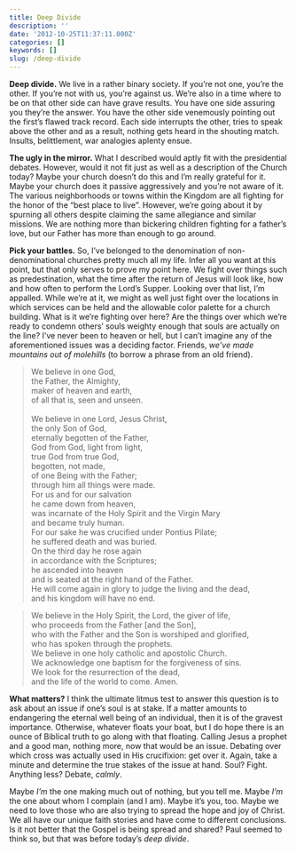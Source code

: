 ```yaml
---
title: Deep Divide
description: ''
date: '2012-10-25T11:37:11.000Z'
categories: []
keywords: []
slug: /deep-divide
---
```


**Deep divide.** We live in a rather binary society. If you’re not one, you’re the other. If you’re not with us, you’re against us. We’re also in a time where to be on that other side can have grave results. You have one side assuring you they’re the answer. You have the other side venemously pointing out the first’s flawed track record. Each side interrupts the other, tries to speak above the other and as a result, nothing gets heard in the shouting match. Insults, belittlement, war analogies aplenty ensue.

**The ugly in the mirror.** What I described would aptly fit with the presidential debates. However, would it not fit just as well as a description of the Church today? Maybe your church doesn’t do this and I’m really grateful for it. Maybe your church does it passive aggressively and you’re not aware of it. The various neighborhoods or towns within the Kingdom are all fighting for the honor of the “best place to live”. However, we’re going about it by spurning all others despite claiming the same allegiance and similar missions. We are nothing more than bickering children fighting for a father’s love, but our Father has more than enough to go around.

**Pick your battles.** So, I’ve belonged to the denomination of non-denominational churches pretty much all my life. Infer all you want at this point, but that only serves to prove my point here. We fight over things such as predestination, what the time after the return of Jesus will look like, how and how often to perform the Lord’s Supper. Looking over that list, I’m appalled. While we’re at it, we might as well just fight over the locations in which services can be held and the allowable color palette for a church building. What is it we’re fighting over here? Are the things over which we’re ready to condemn others’ souls weighty enough that souls are actually on the line? I’ve never been to heaven or hell, but I can’t imagine any of the aforementioned issues was a deciding factor. Friends, _we’ve made mountains out of molehills_ (to borrow a phrase from an old friend).

> We believe in one God,   
> the Father, the Almighty,   
> maker of heaven and earth,   
> of all that is, seen and unseen.  
>    
> We believe in one Lord, Jesus Christ,   
> the only Son of God,   
> eternally begotten of the Father,   
> God from God, light from light,   
> true God from true God,   
> begotten, not made,   
> of one Being with the Father;   
> through him all things were made.   
> For us and for our salvation   
> he came down from heaven,   
> was incarnate of the Holy Spirit and the Virgin Mary   
> and became truly human.   
> For our sake he was crucified under Pontius Pilate;   
> he suffered death and was buried.   
> On the third day he rose again   
> in accordance with the Scriptures;   
> he ascended into heaven   
> and is seated at the right hand of the Father.   
> He will come again in glory to judge the living and the dead,   
> and his kingdom will have no end.

> We believe in the Holy Spirit, the Lord, the giver of life,   
> who proceeds from the Father \[and the Son\],   
> who with the Father and the Son is worshiped and glorified,   
> who has spoken through the prophets.   
> We believe in one holy catholic and apostolic Church.   
> We acknowledge one baptism for the forgiveness of sins.   
> We look for the resurrection of the dead,   
> and the life of the world to come. Amen.

**What matters?** I think the ultimate litmus test to answer this question is to ask about an issue if one’s soul is at stake. If a matter amounts to endangering the eternal well being of an individual, then it is of the gravest importance. Otherwise, whatever floats your boat, but I do hope there is an ounce of Biblical truth to go along with that floating. Calling Jesus a prophet and a good man, nothing more, now that would be an issue. Debating over which cross was actually used in His crucifixion: get over it. Again, take a minute and determine the true stakes of the issue at hand. Soul? Fight. Anything less? Debate, _calmly_.

Maybe _I’m_ the one making much out of nothing, but you tell me. Maybe _I’m_ the one about whom I complain (and I am). Maybe it’s you, too. Maybe we need to love those who are also trying to spread the hope and joy of Christ. We all have our unique faith stories and have come to different conclusions. Is it not better that the Gospel is being spread and shared? Paul seemed to think so, but that was before today’s _deep divide_.
